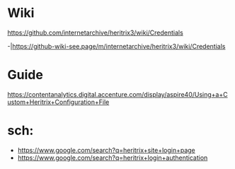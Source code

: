 # Wiki
https://github.com/internetarchive/heritrix3/wiki/Credentials

-|https://github-wiki-see.page/m/internetarchive/heritrix3/wiki/Credentials

# Guide
https://contentanalytics.digital.accenture.com/display/aspire40/Using+a+Custom+Heritrix+Configuration+File

# sch:
- https://www.google.com/search?q=heritrix+site+login+page
- https://www.google.com/search?q=heritrix+login+authentication
